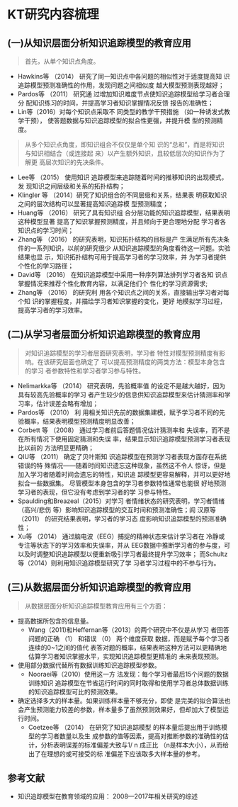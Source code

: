 KT研究内容梳理
======
## (一)从知识层面分析知识追踪模型的教育应用
> 首先，从单个知识点角度。<br>
* Hawkins等 （2014） 研究了同一知识点中各问题的相似性对于适度提高知 识追踪模型预测准确性的作用，发现问题之间相似度 越大模型预测表现越好；<br>
* Pardos等 （2011） 研究通 过增加知识难度节点使知识追踪模型给学习者合理分 配知识练习的时间，并提高学习者知识掌握情况反馈 报告的准确性；<br>
* Lin等（2016）对每个知识点采取不 同类型的教学干预措施 （如一种诱发式教学干预）， 使答题数据与知识追踪模型的拟合性更强，并提升模 型的预测精度。<br>
>从多个知识点角度，即知识组合不仅仅是单个知 识的“总和”，而是将知识与知识相结合（或连接起 来）以产生额外知识，且较低层次的知识作为了解更 高层次知识的先决条件。<br>
* Lee等 （2015） 使用知识 追踪模型来追踪随着时间的推移知识的出现模式，发 现知识之间层级和关系的拓扑结构；<br>
* Klingler 等 （2014）研究了知识组合的不同层级和关系，结果表 明获取知识之间的层次结构可以显著提高知识追踪模 型预测精度；<br>
* Huang等 （2016） 研究了具有知识组 合分层功能的知识追踪模型，结果表明这种模型显著 提高了知识掌握预测精度，并且倾向于更合理地分配 学习者各知识点的学习时间；<br>
* Zhang等 （2016） 的研究表明，知识拓扑结构的目标是产 生满足所有先决条件的一系列知识，以前的研究很少 从知识追踪模型的角度看待这一问题。实验结果也显 示，知识拓扑结构可用于提高学习者的学习效率，并 为学习者提供个性化的学习路径；<br>
* David等 （2016） 在知识追踪模型中采用一种序列算法排列学习者各知 识点掌握情况来推荐个性化教育内容，以满足他们个 性化的学习资源需求;<br>
* Zhang等 （2016） 的研究利 用各个知识点之间的关系，直接输出学习者对每个知 识的掌握程度，并描绘学习者知识掌握的变化，更好 地模拟学习过程，提高学习者的学习效率。<br> 
## (二)从学习者层面分析知识追踪模型的教育应用
>对知识追踪模型的学习者层面研究表明，学习者 特性对模型预测精度有影响。在该研究层面也确定了 可以提高预测精度的两类方法：模型本身包含的学习 者参数特性和学习者学习参与特性。 
* Nelimarkka等 （2014） 研究表明，先验概率值 的设定不是越大越好，因为具有较高先验概率的学习 者产生较少的信息供知识追踪模型来估计猜测率和学 习率，估计误差会略有增加；
* Pardos等 （2010） 利 用相关知识先前的数据集建模，赋予学习者不同的先 验概率，结果表明模型预测精度明显改善；
* Corbett 等 （2008） 通过学习者前后答题情况估计猜测率和 失误率，而不是在所有情况下使用固定猜测和失误 率，结果显示知识追踪模型预测学习者表现比以前的 方法明显更精确；
* QIU等 （2011） 确定了贝叶斯知 识追踪模型在预测学习者表现方面存在系统错误的特 殊情况——随着时间知识遗忘这种现象，虽然这不令人 惊讶，但是加入学习者随着时间会遗忘的特性，知识追 踪模型更容易解释，并可以更好地拟合一些数据集。 
尽管模型本身包含的学习者参数特性通常也能很 好地预测学习者的表现，但它没有考虑到学习者的学 习参与特性。
* Spaulding和Breazeal（2015）对学习 者情绪状态的研究表明，学习者情绪 （高兴/悲伤 等）影响知识追踪模型的交互时间和预测准确性；闾 汉原等 （2011） 的研究结果表明，学习者的学习态 度影响知识追踪模型的预测准确性；
* Xu等 （2014） 通过脑电波（EEG）捕捉的精神状态来估计学习者在 冷静或专注等状态下的学习效率和失误率，并从 EEG数据中推断学习者的参与度，可以及时调整知识追踪模型以便重新吸引学习者最终提升学习效率； 而Schultz等（2014）则利用知识追踪模型研究了学 习者学习过程中的不参与行为。 
## (三)从数据层面分析知识追踪模型的教育应用
>从数据层面分析知识追踪模型教育应用有三个方面：
* 提高数据所包含的信息量。
  * Wang（2011)和Heffernan等（2013）的两个研究中不仅是从学习 者回答问题的正确 （1） 和错误 （0） 两个维度获取 数据，而是赋予每个学习者连续的0~1之间的值代 表答对题的概率，结果表明这种方法可以更精确地估算学习者知识掌握水平，实现知识追踪模型更精准的 未来表现预测。
* 使用部分数据代替所有数据训练知识追踪模型参数。
  * Nooraei等（2010）使用这一方 法发现：每个学习者最后15个问题的数据训练知识 追踪模型在节省运行时间的同时取得和使用学习者总体数据训练的知识追踪模型可比的预测效果。
* 确定选择多大的样本量。如果训练样本量不够充分，即使 是完美的拟合算法也会产生预测能力较差的参数，样本量多了虽然预测效果好，但却加大了模型运行时间。
  * Coetzee等 （2014） 在研究了知识追踪模型 的样本量后提出用于训练模型的学习者数量以及生 成参数的值等因素，提高对推断参数的准确性的估 计，分析表明误差的标准偏差大致与1/ n 成正比 （n是样本大小），从而给出了在理想的或可接受的标 准偏差下应该取多大样本量的参考。

## 参考文献
* 知识追踪模型在教育领域的应用： 2008—2017年相关研究的综述
